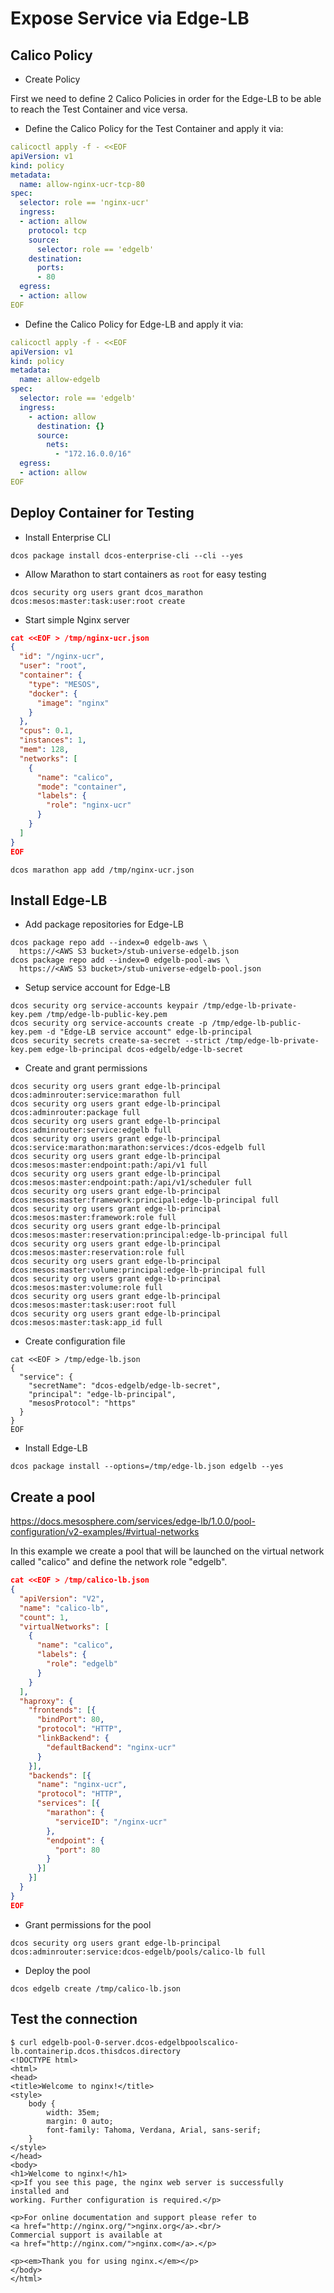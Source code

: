 # Expose Service via Edge-LB

## Calico Policy

- Create Policy

First we need to define 2 Calico Policies in order for the Edge-LB to be able to reach the Test Container and vice versa.

- Define the Calico Policy for the Test Container and apply it via:

```yaml
calicoctl apply -f - <<EOF
apiVersion: v1
kind: policy
metadata:
  name: allow-nginx-ucr-tcp-80
spec:
  selector: role == 'nginx-ucr'
  ingress:
  - action: allow
    protocol: tcp
    source:
      selector: role == 'edgelb'
    destination:
      ports:
      - 80
  egress:
  - action: allow
EOF
```

- Define the Calico Policy for Edge-LB and apply it via:

```yaml
calicoctl apply -f - <<EOF
apiVersion: v1
kind: policy
metadata:
  name: allow-edgelb
spec:
  selector: role == 'edgelb'
  ingress:
    - action: allow
      destination: {}
      source:
        nets:
          - "172.16.0.0/16"
  egress:
  - action: allow
EOF
```

## Deploy Container for Testing

- Install Enterprise CLI

```shell
dcos package install dcos-enterprise-cli --cli --yes
```

- Allow Marathon to start containers as `root` for easy testing

```shell
dcos security org users grant dcos_marathon dcos:mesos:master:task:user:root create
```

- Start simple Nginx server

```json
cat <<EOF > /tmp/nginx-ucr.json
{
  "id": "/nginx-ucr",
  "user": "root",
  "container": {
    "type": "MESOS",
    "docker": {
      "image": "nginx"
    }
  },
  "cpus": 0.1,
  "instances": 1,
  "mem": 128,
  "networks": [
    {
      "name": "calico",
      "mode": "container",
      "labels": {
        "role": "nginx-ucr"
      }
    }
  ]
}
EOF
```

```shell
dcos marathon app add /tmp/nginx-ucr.json
```

## Install Edge-LB

- Add package repositories for Edge-LB

```shell
dcos package repo add --index=0 edgelb-aws \
  https://<AWS S3 bucket>/stub-universe-edgelb.json
dcos package repo add --index=0 edgelb-pool-aws \
  https://<AWS S3 bucket>/stub-universe-edgelb-pool.json
```

- Setup service account for Edge-LB

```shell
dcos security org service-accounts keypair /tmp/edge-lb-private-key.pem /tmp/edge-lb-public-key.pem
dcos security org service-accounts create -p /tmp/edge-lb-public-key.pem -d "Edge-LB service account" edge-lb-principal
dcos security secrets create-sa-secret --strict /tmp/edge-lb-private-key.pem edge-lb-principal dcos-edgelb/edge-lb-secret
```

- Create and grant permissions

```shell
dcos security org users grant edge-lb-principal dcos:adminrouter:service:marathon full
dcos security org users grant edge-lb-principal dcos:adminrouter:package full
dcos security org users grant edge-lb-principal dcos:adminrouter:service:edgelb full
dcos security org users grant edge-lb-principal dcos:service:marathon:marathon:services:/dcos-edgelb full
dcos security org users grant edge-lb-principal dcos:mesos:master:endpoint:path:/api/v1 full
dcos security org users grant edge-lb-principal dcos:mesos:master:endpoint:path:/api/v1/scheduler full
dcos security org users grant edge-lb-principal dcos:mesos:master:framework:principal:edge-lb-principal full
dcos security org users grant edge-lb-principal dcos:mesos:master:framework:role full
dcos security org users grant edge-lb-principal dcos:mesos:master:reservation:principal:edge-lb-principal full
dcos security org users grant edge-lb-principal dcos:mesos:master:reservation:role full
dcos security org users grant edge-lb-principal dcos:mesos:master:volume:principal:edge-lb-principal full
dcos security org users grant edge-lb-principal dcos:mesos:master:volume:role full
dcos security org users grant edge-lb-principal dcos:mesos:master:task:user:root full
dcos security org users grant edge-lb-principal dcos:mesos:master:task:app_id full
```

- Create configuration file

```shell
cat <<EOF > /tmp/edge-lb.json
{
  "service": {
    "secretName": "dcos-edgelb/edge-lb-secret",
    "principal": "edge-lb-principal",
    "mesosProtocol": "https"
  }
}
EOF
```

- Install Edge-LB

```shell
dcos package install --options=/tmp/edge-lb.json edgelb --yes
```

## Create a pool

https://docs.mesosphere.com/services/edge-lb/1.0.0/pool-configuration/v2-examples/#virtual-networks

In this example we create a pool that will be launched on the virtual network called "calico" and define the network role "edgelb".

```json
cat <<EOF > /tmp/calico-lb.json
{
  "apiVersion": "V2",
  "name": "calico-lb",
  "count": 1,
  "virtualNetworks": [
    {
      "name": "calico",
      "labels": {
        "role": "edgelb"
      }
    }
  ],
  "haproxy": {
    "frontends": [{
      "bindPort": 80,
      "protocol": "HTTP",
      "linkBackend": {
        "defaultBackend": "nginx-ucr"
      }
    }],
    "backends": [{
      "name": "nginx-ucr",
      "protocol": "HTTP",
      "services": [{
        "marathon": {
          "serviceID": "/nginx-ucr"
        },
        "endpoint": {
          "port": 80
        }
      }]
    }]
  }
}
EOF
```

- Grant permissions for the pool

```shell
dcos security org users grant edge-lb-principal dcos:adminrouter:service:dcos-edgelb/pools/calico-lb full
```

- Deploy the pool

```shell
dcos edgelb create /tmp/calico-lb.json
```

## Test the connection

```shell
$ curl edgelb-pool-0-server.dcos-edgelbpoolscalico-lb.containerip.dcos.thisdcos.directory
<!DOCTYPE html>
<html>
<head>
<title>Welcome to nginx!</title>
<style>
    body {
        width: 35em;
        margin: 0 auto;
        font-family: Tahoma, Verdana, Arial, sans-serif;
    }
</style>
</head>
<body>
<h1>Welcome to nginx!</h1>
<p>If you see this page, the nginx web server is successfully installed and
working. Further configuration is required.</p>

<p>For online documentation and support please refer to
<a href="http://nginx.org/">nginx.org</a>.<br/>
Commercial support is available at
<a href="http://nginx.com/">nginx.com</a>.</p>

<p><em>Thank you for using nginx.</em></p>
</body>
</html>
```
